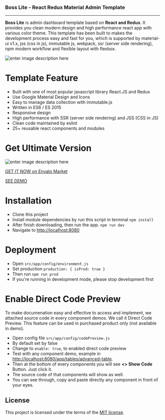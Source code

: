 ### Boss Lite - React Redux Material Admin Template
----------
**Boss Lite** is admin dashboard template based on **React and Redux**. It provides you clean modern design and high performance react app with various color theme. This template has been built to makes the development process easy and fast for you, which is supported by material-ui v1.x, jss (css in js), immutable js, webpack, ssr (server side rendering), npm modern workflow and flexible layout with flexbox.

![enter image description here](https://res.cloudinary.com/ux-maestro/image/upload/v1531882112/boss-lite/banner-lite.jpg)

# Template Feature

-   Built with one of most popular javascript library React.JS and Redux
-   Use Google Material Design and Icons
-   Easy to manage data collection with immutable.js
-   Written in ES6 / ES 2015
-   Responsive design
-   High performance with SSR (server side rendering) and JSS (CSS in JS)
-   Clean code maintained by eslint
-   25+ reusable react components and modules

# Get Ultimate Version
![enter image description here](https://s3.envato.com/files/250881373/01_preview.jpg)

[GET IT NOW on Envato Market](https://themeforest.net/item/boss-ultimate-react-redux-material-admin-template/22286397)

[SEE DEMO](http://boss.ux-maestro.com/app)


# Installation

 - Clone this project
 - Install module dependencies by run this script in terminal
	`npm install`
 - After finish downloading, then run the app.
	 `npm run dev`
 - Navigate to  [http://localhost:8080](http://localhost:8080)

# Deployment

 - Open  `src/app/config/environment.js`
 - Set production `production: { isProd: true }` 
 - Then run `npm run prod`
 - If you're running in development mode, please stop development first

# Enable Direct Code Preview
To make documenation easy and effective to access and implement, we attached source code in every component demos. We call it Direct Code Preview. This feature can be used in purchased product only (not available in demo).

 - Open config file  `src/app/config/codePreview.js`
 - By default set by false
 - Change to  `enable: true`, to enabled direct code preview
 -   Test with any component demo, example in  [http://localhost:8080/app/tables/advanced-table](http://localhost:8080/app/tables/advanced-table).
-   Then at the bottom of every components you will see  **<> Show Code**  Button. Just click it.
-   The source code of that components will show as well.
-   You can see through, copy and paste directly any component in front of your eyes.

## License
This project is licensed under the terms of the [MIT license](https://github.com/ilhammeidi/boss-lite/blob/master/LICENSE.txt).


 
